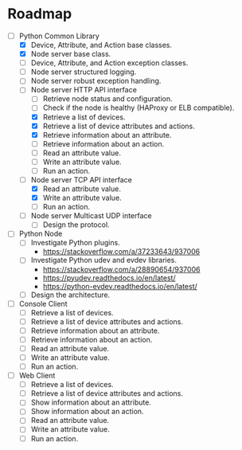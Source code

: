 # Roadmap

- [ ] Python Common Library
  - [x] Device, Attribute, and Action base classes.
  - [x] Node server base class.
  - [ ] Device, Attribute, and Action exception classes.
  - [ ] Node server structured logging.
  - [ ] Node server robust exception handling.
  - [ ] Node server HTTP API interface
    - [ ] Retrieve node status and configuration.
    - [ ] Check if the node is healthy (HAProxy or ELB compatible).
    - [x] Retrieve a list of devices.
    - [x] Retrieve a list of device attributes and actions.
    - [x] Retrieve information about an attribute.
    - [ ] Retrieve information about an action.
    - [ ] Read an attribute value.
    - [ ] Write an attribute value.
    - [ ] Run an action.
  - [ ] Node server TCP API interface
    - [x] Read an attribute value.
    - [x] Write an attribute value.
    - [ ] Run an action.
  - [ ] Node server Multicast UDP interface
    - [ ] Design the protocol.
- [ ] Python Node
  - [ ] Investigate Python plugins.
    * https://stackoverflow.com/a/37233643/937006
  - [ ] Investigate Python udev and evdev libraries.
    * https://stackoverflow.com/a/28890654/937006
    * https://pyudev.readthedocs.io/en/latest/
    * https://python-evdev.readthedocs.io/en/latest/
  - [ ] Design the architecture.
- [ ] Console Client
  - [ ] Retrieve a list of devices.
  - [ ] Retrieve a list of device attributes and actions.
  - [ ] Retrieve information about an attribute.
  - [ ] Retrieve information about an action.
  - [ ] Read an attribute value.
  - [ ] Write an attribute value.
  - [ ] Run an action.
- [ ] Web Client
  - [ ] Retrieve a list of devices.
  - [ ] Retrieve a list of device attributes and actions.
  - [ ] Show information about an attribute.
  - [ ] Show information about an action.
  - [ ] Read an attribute value.
  - [ ] Write an attribute value.
  - [ ] Run an action.
